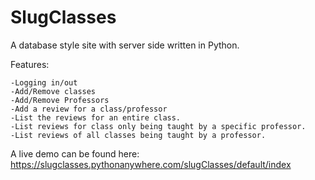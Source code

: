 # SlugClasses
A database style site with server side written in Python.

Features: 

    -Logging in/out
    -Add/Remove classes
    -Add/Remove Professors
    -Add a review for a class/professor
    -List the reviews for an entire class.
    -List reviews for class only being taught by a specific professor.
    -List reviews of all classes being taught by a professor.

A live demo can be found here:
https://slugclasses.pythonanywhere.com/slugClasses/default/index
